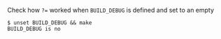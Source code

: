 Check how `?=` worked when `BUILD_DEBUG` is defined and set to an empty

```
$ unset BUILD_DEBUG && make
BUILD_DEBUG is no

```